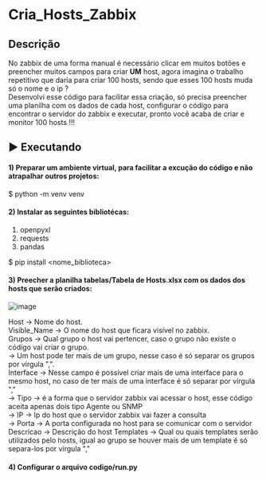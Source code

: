 
# Cria_Hosts_Zabbix

## Descrição  
No zabbix de uma forma manual é necessário clicar em muitos botões e preencher muitos campos para criar <b>UM</b> host, agora imagina o trabalho repetitivo que daria para criar 100 hosts, sendo que esses 100 hosts muda só o nome e o ip ?  
Desenvolvi esse código para facilitar essa criação, só precisa preencher uma planilha com os dados de cada host, configurar o código para encontrar o servidor do zabbix e executar, pronto você acaba de criar e monitor 100 hosts !!!   

## :arrow_forward: Executando
#### 1) Preparar um ambiente virtual, para facilitar a excução do código e não atrapalhar outros projetos: 
$ python -m venv venv

#### 2) Instalar as seguintes bibliotécas: 
1. openpyxl
2. requests
3. pandas

$ pip install <nome_biblioteca> 

#### 3) Preecher a planilha tabelas/Tabela de Hosts.xlsx com os dados dos hosts que serão criados: 
![image](https://user-images.githubusercontent.com/35868287/149992658-d563929b-fcf1-4074-80bb-433f6b82b311.png)  

Host -> Nome do host.  
Visible_Name -> O nome do host que ficara visível no zabbix.  
Grupos -> Qual grupo o host vai pertencer, caso o grupo não existe o código vai criar o grupo.  
       -> Um host pode ter mais de um grupo, nesse caso é só separar os grupos por vírgula ",".  
Interface -> Nesse campo é possível criar mais de uma interface para o mesmo host, no caso de ter mais de uma interface é só separar por vírgula ","  
          -> Tipo -> é a forma que o servidor zabbix vai acessar o host, esse código aceita apenas dois tipo Agente ou SNMP  
          -> IP -> Ip do host que o servidor zabbix vai fazer a consulta  
          -> Porta -> A porta configurada no host para se comunicar com o servidor  
Descricao -> Descrição do host 
Templates -> Qual ou quais templates serão utilizados pelo hosts, igual ao grupo se houver mais de um template é só separa-los por vírgula ","  

#### 4) Configurar o arquivo  codigo/run.py   
